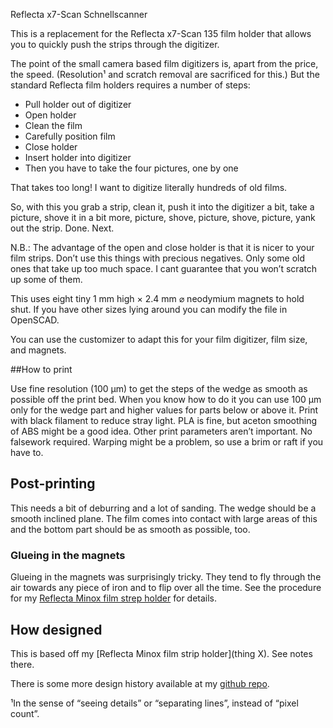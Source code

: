 Reflecta x7-Scan Schnellscanner

This is a replacement for the Reflecta x7-Scan 135 film holder that allows you to quickly push the strips through the digitizer.

The point of the small camera based film digitizers is, apart from the price, the speed. (Resolution¹ and scratch removal are sacrificed for this.) But the standard Reflecta film holders requires a number of steps:

* Pull holder out of digitizer
* Open holder
* Clean the film
* Carefully position film
* Close holder
* Insert holder into digitizer
* Then you have to take the four pictures, one by one

That takes too long! I want to digitize literally hundreds of old films.

So, with this you grab a strip, clean it, push it into the digitizer a bit, take a picture, shove it in a bit more, picture, shove, picture, shove, picture, yank out the strip. Done. Next.

N.B.: The advantage of the open and close holder is that it is nicer to your film strips. Don’t use this things with precious negatives. Only some old ones that take up too much space. I cant guarantee that you won’t scratch up some of them.

This uses eight tiny 1 mm high × 2.4 mm ⌀ neodymium magnets to hold shut. If you have other sizes lying around you can modify the file in OpenSCAD.


You can use the customizer to adapt this for your film digitizer, film size, and magnets.


##How to print

Use fine resolution (100 µm) to get the steps of the wedge as smooth as possible off the print bed. When you know how to do it you can use 100 µm only for the wedge part and higher values for parts below or above it.
Print with black filament to reduce stray light. PLA is fine, but aceton smoothing of ABS might be a good idea. Other print parameters aren’t important. No falsework required. Warping might be a problem, so use a brim or raft if you have to.


## Post-printing

This needs a bit of deburring and a lot of sanding. The wedge should be a smooth inclined plane. The film comes into contact with large areas of this and the bottom part should be as smooth as possible, too.



### Glueing in the magnets

Glueing in the magnets was surprisingly tricky. They tend to fly through the air towards any piece of iron and to flip over all the time. See the procedure for my [Reflecta Minox film strep holder](thingX) for details.

## How designed

This is based off my [Reflecta Minox film strip holder](thing X). See notes there.

There is some more design history available at my [github repo](https://github.com/ospalh/3d-printing/tree/develop/Reflectabeschleuninger).



¹In the sense of “seeing details” or “separating lines”, instead of  “pixel count”.

